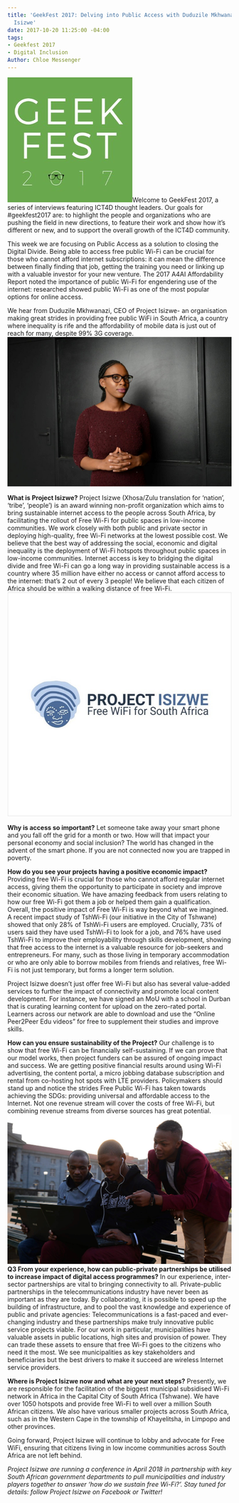 ```yaml
---
title: 'GeekFest 2017: Delving into Public Access with Duduzile Mkhwanazi, Project
  Isizwe'
date: 2017-10-20 11:25:00 -04:00
tags:
- Geekfest 2017
- Digital Inclusion
Author: Chloe Messenger
---
```


![geekfest-16b5bb.jpg](/uploads/geekfest-16b5bb.jpg)Welcome to GeekFest 2017, a series of interviews featuring ICT4D thought leaders. Our goals for #geekfest2017 are: to highlight the people and organizations who are pushing the field in new directions, to feature their work and show how it’s different or new, and to support the overall growth of the ICT4D community.

This week we are focusing on Public Access as a solution to closing the Digital Divide. Being able to access free public Wi-Fi can be crucial for those who cannot afford internet subscriptions: it can mean the difference between finally finding that job, getting the training you need or linking up with a valuable investor for your new venture. The 2017 A4AI  Affordability Report noted the importance of public Wi-Fi for engendering use of the internet: researched showed public Wi-Fi as one of the most popular options for online access.

We hear from Duduzile Mkhwanazi, CEO of Project Isizwe-  an organisation making great strides in providing free public WiFi in South Africa, a country where inequality is rife and the affordability of mobile data is just out of reach for many, despite 99% 3G coverage. 
![blog1.jpg](/uploads/blog1.jpg)

**What is Project Isizwe?**
Project Isizwe (Xhosa/Zulu translation for ‘nation’, ‘tribe’, ‘people’) is an award winning non-profit organization which aims to bring sustainable internet access to the people across South Africa, by facilitating the rollout of Free Wi-Fi for public spaces in low-income communities. We work closely with both public and private sector in deploying high-quality, free Wi-Fi networks at the lowest possible cost.
We believe that the best way of addressing the social, economic and digital inequality is the deployment of Wi-Fi hotspots throughout public spaces in low-income communities. Internet access is key to bridging the digital divide and free Wi-Fi can go a long way in providing sustainable access is a country where 35 million have either no access or cannot afford access to the internet: that’s 2 out of every 3 people!  We believe that each citizen of Africa should be within a walking distance of free Wi-Fi.
![blog2.jpg](/uploads/blog2.jpg)

**Why is access so important?**
Let someone take away your smart phone and you fall off the grid for a month or two. How will that impact your personal economy and social inclusion? The world has changed in the advent of the smart phone. If you are not connected now you are trapped in poverty.

**How do you see your projects having a positive economic impact?**
Providing free Wi-Fi is crucial for those who cannot afford regular internet access, giving them the opportunity to participate in society and improve their economic situation. We have amazing feedback from users relating to how our free Wi-Fi got them a job or helped them gain a qualification.  Overall, the positive impact of Free Wi-Fi is way beyond what we imagined. A recent impact study of TshWi-Fi (our initiative in the City of Tshwane) showed that only 28% of TshWi-Fi users are employed. Crucially, 73% of users said they have used TshWi-Fi to look for a job, and 76% have used TshWi-Fi to improve their employability through skills development, showing that free access to the internet is a valuable resource for job-seekers and entrepreneurs. For many, such as those living in temporary accommodation or who are only able to borrow mobiles from friends and relatives, free Wi-Fi is not just temporary, but forms a longer term solution.

Project Isizwe doesn’t just offer free Wi-Fi but also has several value-added services to further the impact of connectivity and promote local content development. For instance, we have signed an MoU with a school in Durban that is curating learning content for upload on the zero-rated portal. Learners across our network are able to download and use the “Online Peer2Peer Edu videos” for free to supplement their studies and improve skills.

**How can you ensure sustainability of the Project?**
Our challenge is to show that free Wi-Fi can be financially self-sustaining. If we can prove that our model works, then project funders can be assured of ongoing impact and success. We are getting positive financial results around using Wi-Fi advertising, the content portal, a micro jobbing database subscription and rental from co-hosting hot spots with LTE providers. Policymakers should stand up and notice the strides Free Public Wi-Fi has taken towards achieving the SDGs: providing universal and affordable access to the Internet. Not one revenue stream will cover the costs of free Wi-Fi, but combining revenue streams from diverse sources has great potential.
![blog3.jpg](/uploads/blog3.jpg)
**Q3 From your experience, how can public-private partnerships be utilised to increase impact of digital access programmes?**
In our experience, inter-sector partnerships are vital to bringing connectivity to all. Private-public partnerships in the telecommunications industry have never been as important as they are today. By collaborating, it is possible to speed up the building of infrastructure, and to pool the vast knowledge and experience of public and private agencies: Telecommunications is a fast-paced and ever-changing industry and these partnerships make truly innovative public service projects viable. For our work in particular, municipalities have valuable assets in public locations, high sites and provision of power. They can trade these assets to ensure that free Wi-Fi goes to the citizens who need it the most.  We see municipalities as key stakeholders and beneficiaries but the best drivers to make it succeed are wireless Internet service providers.

**Where is Project Isizwe now and what are your next steps?**
Presently, we are responsible for the facilitation of the biggest municipal subsidised Wi-Fi network in Africa in the Capital City of South Africa (Tshwane). We have over 1050 hotspots and provide free Wi-Fi to well over a million South African citizens. We also have various smaller projects across South Africa, such as in the Western Cape in the township of Khayelitsha, in Limpopo and other provinces. 

Going forward, Project Isizwe will continue to lobby and advocate for Free WiFi, ensuring that citizens living in low income communities across South Africa are not left behind.

*Project Isizwe are running a conference in April 2018 in partnership with key South African government departments to pull municipalities and industry players together to answer ‘how do we sustain free Wi-Fi?’. Stay tuned for details: follow Project Isizwe on Facebook or Twitter!*


